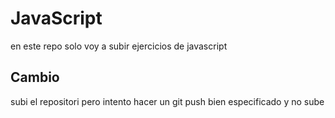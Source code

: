 # JavaScript
en este repo solo voy a subir ejercicios de javascript

## Cambio

subi el repositori pero intento hacer un git push bien especificado y no sube

